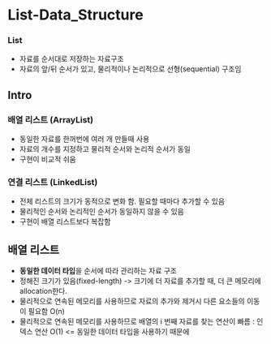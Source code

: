 # List-Data_Structure
### List
- 자료를 순서대로 저장하는 자료구조
- 자료의 앞/뒤 순서가 있고, 물리적이나 논리적으로 선형(sequential) 구조임

## Intro
### 배열 리스트 (ArrayList)
- 동일한 자료를 한꺼번에 여러 개 만들때 사용
- 자료의 개수를 지정하고 물리적 순서와 논리적 순서가 동일
- 구현이 비교적 쉬움

### 연결 리스트 (LinkedList)
- 전체 리스트의 크기가 동적으로 변화 함. 필요할 때마다 추가할 수 있음
- 물리적인 순서와 논리적인 순서가 동일하지 않을 수 있음
- 구현이 배열 리스트보다 복잡함

## 배열 리스트

- **동일한 데이터 타입**을 순서에 따라 관리하는 자료 구조
- 정해진 크기가 있음(fixed-length) -> 크기에 더 자료를 추가할 때, 더 큰 메모리에 allocation한다.
- 물리적으로 연속된 메모리를 사용하므로 자료의 추가와 제거시 다른 요소들의 이동이 필요함 O(n)
- 물리적으로 연속된 메모리를 사용하므로 배열의 i 번째 자료를 찾는 연산이 빠름 : 인덱스 연산 O(1) <= 동일한 데이터 타입을 사용하기 때문에



